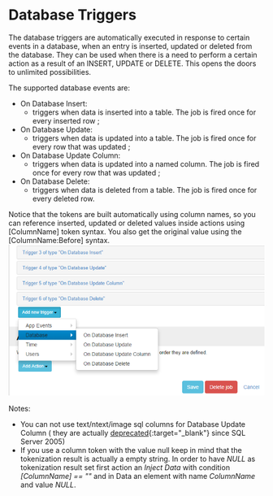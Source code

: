 # Database Triggers

The database triggers are automatically executed in response to certain events in a database, when an entry is inserted, updated or deleted from the database. They can be used when there is a need to perform a certain action as a result of an INSERT, UPDATE or DELETE. This opens the doors to unlimited possibilities.

The supported database events are:

* On Database Insert: 
  - triggers when data is inserted into a table. The job is fired once for every inserted row ; 
* On Database Update: 
  - triggers when data is updated into a table. The job is fired once for every row that was updated ;
* On Database Update Column: 
  - triggers when data is updated into a named column. The job is fired once for every row that was updated ;
* On Database Delete: 
  - triggers when data is deleted from a table. The job is fired once for every deleted row.

Notice that the tokens are built automatically using column names, so you can reference inserted, updated or deleted values inside actions using [ColumnName] token syntax. You also get the original value using the [ColumnName:Before] syntax.
![](assets/database-triggers.png)

Notes:
* You can not use text/ntext/image sql columns for Database Update Column ( they are actually [deprecated](http://stackoverflow.com/a/1935709/443379){:target="_blank"} since SQL Server 2005)
* If you use a column token with the value null keep in mind that the tokenization result is actually a empty string. In order to have *NULL* as tokenization result set first action an *Inject Data* with condition *[ColumnName] == ""* and in Data an element with name *ColumnName* and value *NULL*.